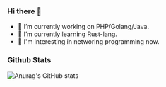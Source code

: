 ### Hi there 👋

- 🔭 I’m currently working on PHP/Golang/Java.
- 🔭 I’m currently learning Rust-lang.
- 🔭 I'm interesting in networing programming now.

<!--
**shanezhiu/shanezhiu** is a ✨ _special_ ✨ repository because its `README.md` (this file) appears on your GitHub profile.

Here are some ideas to get you started:

- 🔭 I’m currently working on ...
- 🌱 I’m currently learning ...
- 👯 I’m looking to collaborate on ...
- 🤔 I’m looking for help with ...
- 💬 Ask me about ...
- 📫 How to reach me: ...
- 😄 Pronouns: ...
- ⚡ Fun fact: ...
-->

### Github Stats

![Anurag's GitHub stats](https://github-readme-stats.vercel.app/api?username=shanezhiu&show_icons=true&theme=graywhite)

